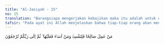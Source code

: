 ```yaml
---
title: "Al-Jasiyah - 15"
no: 15
translation: "Barangsiapa mengerjakan kebajikan maka itu adalah untuk dirinya sendiri, dan barangsiapa mengerjakan kejahatan, maka itu akan menimpa dirinya sendiri, kemudian kepada Tuhanmu kamu dikembalikan."
tafsir: "Pada ayat ini Allah menjelaskan bahwa tiap-tiap orang akan mendapat balasan masing-masing sesuai dengan amal perbuatannya di dunia. Maka barang siapa di antara hamba-Nya menaati segala perintah-Nya dan menjauhi segala larangan-Nya dengan penuh keikhlasan dan kesadaran, maka hasilnya itu adalah untuk dirinya sendiri. Ia akan memperoleh tempat kembali yang penuh kenikmatan. Sebaliknya barang siapa yang mengingkari perintah-perintah-Nya dan tidak menghentikan larangan-larangan-Nya, maka akibat buruk sebagai balasan perbuatannya itu akan menimpa dirinya sendiri. Ia akan mendapat tempat kembali yang buruk, hina, dan azab yang sangat berat di dalam neraka.\n\nPada akhir ayat ini Allah menerangkan bahwa hanya kepada Allah dikembalikan semua makhluk, tidak kepada yang lain. Semuanya akan dikumpulkan di Padang Mahsyar untuk menerima keputusan yang adil dari Allah. Di antara mereka ada yang berseri-seri wajahnya kegirangan karena ia akan bertemu dengan Allah yang selalu diharapkan selama hidup di dunia. Mereka yakin bahwa Allah mengasihi hamba-Nya yang tabah, sabar dan selalu tunduk dan patuh kepada-Nya. Sebaliknya, ada pula orang yang muram mukanya karena hatinya penuh ketakutan dan penyesalan. Mereka takut menemui Allah karena akan menerima kemurkaan-Nya serta akan merasakan siksaan yang sangat pedih di dalam neraka."
---
```


مَنْ عَمِلَ صَالِحًا فَلِنَفْسِهٖۚ وَمَنْ اَسَاۤءَ فَعَلَيْهَا ۖ ثُمَّ اِلٰى رَبِّكُمْ تُرْجَعُوْنَ
